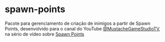 # spawn-points
Pacote para gerenciamento de criação de inimigos a partir de Spawn Points, desenvolvido para o canal do YouTube [@MustacheGameStudioTV](https://www.youtube.com/@MustacheGameStudioTV), na sério de vídeo sobre [Spawn Points](https://youtube.com/playlist?list=PL4yLCTRxvBSXp2vXGVDPrivbcYZf15tvw&si=yhWqfSXBwncI2WAw)
